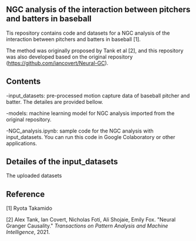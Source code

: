 ## NGC analysis of the interaction between pitchers and batters in baseball
Tis repository contains code and datasets for a NGC analysis of the interaction between pitchers and batters in baseball [1]. 

The method was originally proposed by Tank et al [2], and this repository was also developed based on the original repository (https://github.com/iancovert/Neural-GC). 

## Contents
-input_datasets: pre-processed motion capture data of baseball pitcher and batter. The detailes are provided bellow.

-models: machine learning model for NGC analysis imported from the original repository.

-NGC_analysis.ipynb: sample code for the NGC analysis with input_datasets. You can run this code in Google Colaboratory or other applications.

## Detailes of the input_datasets
The uploaded datasets 

## Reference
[1] Ryota Takamido

[2] Alex Tank, Ian Covert, Nicholas Foti, Ali Shojaie, Emily Fox. "Neural Granger Causality." *Transactions on Pattern Analysis and Machine Intelligence*, 2021.

